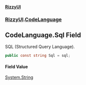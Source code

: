 #### [RizzyUI](index 'index')
### [RizzyUI](RizzyUI 'RizzyUI').[CodeLanguage](RizzyUI.CodeLanguage 'RizzyUI.CodeLanguage')

## CodeLanguage.Sql Field

SQL (Structured Query Language).

```csharp
public const string Sql = sql;
```

#### Field Value
[System.String](https://docs.microsoft.com/en-us/dotnet/api/System.String 'System.String')